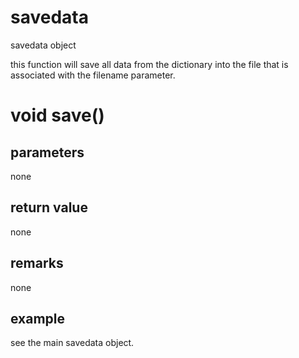 # savedata

savedata object

this function will save all data from the dictionary into the file that is associated with the filename parameter.

# void save()
## parameters

none

## return value

none

## remarks

none

## example

see the main savedata object.
